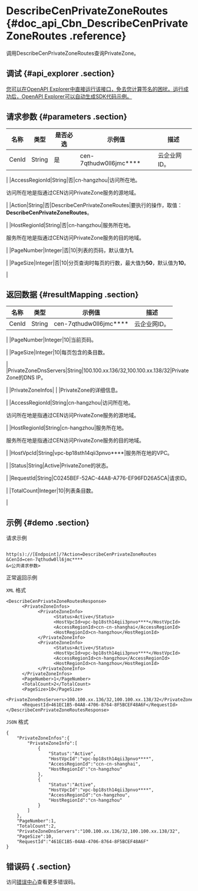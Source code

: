 # DescribeCenPrivateZoneRoutes {#doc_api_Cbn_DescribeCenPrivateZoneRoutes .reference}

调用DescribeCenPrivateZoneRoutes查询PrivateZone。

## 调试 {#api_explorer .section}

[您可以在OpenAPI Explorer中直接运行该接口，免去您计算签名的困扰。运行成功后，OpenAPI Explorer可以自动生成SDK代码示例。](https://api.aliyun.com/#product=Cbn&api=DescribeCenPrivateZoneRoutes&type=RPC&version=2017-09-12)

## 请求参数 {#parameters .section}

|名称|类型|是否必选|示例值|描述|
|--|--|----|---|--|
|CenId|String|是|cen-7qthudw0ll6jmc\*\*\*\*|云企业网ID。

 |
|AccessRegionId|String|否|cn-hangzhou|访问所在地。

 访问所在地是指通过CEN访问PrivateZone服务的源地域。

 |
|Action|String|否|DescribeCenPrivateZoneRoutes|要执行的操作，取值：**DescribeCenPrivateZoneRoutes**。

 |
|HostRegionId|String|否|cn-hangzhou|服务所在地。

 服务所在地是指通过CEN访问PrivateZone服务的目的地域。

 |
|PageNumber|Integer|否|10|列表的页码，默认值为**1**。

 |
|PageSize|Integer|否|10|分页查询时每页的行数，最大值为**50**，默认值为**10**。

 |

## 返回数据 {#resultMapping .section}

|名称|类型|示例值|描述|
|--|--|---|--|
|CenId|String|cen-7qthudw0ll6jmc\*\*\*\*|云企业网ID。

 |
|PageNumber|Integer|10|当前页码。

 |
|PageSize|Integer|10|每页包含的条目数。

 |
|PrivateZoneDnsServers|String|100.100.xx.136/32,100.100.xx.138/32|PrivateZone的DNS IP。

 |
|PrivateZoneInfos| | |PrivateZone的详细信息。

 |
|AccessRegionId|String|cn-hangzhou|访问所在地。

 访问所在地是指通过CEN访问PrivateZone服务的源地域。

 |
|HostRegionId|String|cn-hangzhou|服务所在地。

 服务所在地是指通过CEN访问PrivateZone服务的目的地域。

 |
|HostVpcId|String|vpc-bp18sth14qii3pnvo\*\*\*\*|服务所在地的VPC。

 |
|Status|String|Active|PrivateZone的状态。

 |
|RequestId|String|C0245BEF-52AC-44A8-A776-EF96FD26A5CA|请求ID。

 |
|TotalCount|Integer|10|列表条目数。

 |

## 示例 {#demo .section}

请求示例

``` {#request_demo}

http(s)://[Endpoint]/?Action=DescribeCenPrivateZoneRoutes
&CenId=cen-7qthudw0ll6jmc****	
&<公共请求参数>

```

正常返回示例

`XML` 格式

``` {#xml_return_success_demo}
<DescribeCenPrivateZoneRoutesResponse>
	  <PrivateZoneInfos>
		    <PrivateZoneInfo>
			      <Status>Active</Status>
			      <HostVpcId>vpc-bp18sth14qii3pnvo****</HostVpcId>
			      <AccessRegionId>ccn-cn-shanghai</AccessRegionId>
			      <HostRegionId>cn-hangzhou</HostRegionId>
		    </PrivateZoneInfo>
		    <PrivateZoneInfo>
			      <Status>Active</Status>
			      <HostVpcId>vpc-bp18sth14qii3pnvo****</HostVpcId>
			      <AccessRegionId>cn-hangzhou</AccessRegionId>
			      <HostRegionId>cn-hangzhou</HostRegionId>
		    </PrivateZoneInfo>
	  </PrivateZoneInfos>
	  <PageNumber>1</PageNumber>
	  <TotalCount>2</TotalCount>
	  <PageSize>10</PageSize>
	  <PrivateZoneDnsServers>100.100.xx.136/32,100.100.xx.138/32</PrivateZoneDnsServers>
	  <RequestId>461EC1B5-04A8-4706-8764-8F5BCEF48A6F</RequestId>
</DescribeCenPrivateZoneRoutesResponse>
```

`JSON` 格式

``` {#json_return_success_demo}
{
	"PrivateZoneInfos":{
		"PrivateZoneInfo":[
			{
				"Status":"Active",
				"HostVpcId":"vpc-bp18sth14qii3pnvo****",
				"AccessRegionId":"ccn-cn-shanghai",
				"HostRegionId":"cn-hangzhou"
			},
			{
				"Status":"Active",
				"HostVpcId":"vpc-bp18sth14qii3pnvo****",
				"AccessRegionId":"cn-hangzhou",
				"HostRegionId":"cn-hangzhou"
			}
		]
	},
	"PageNumber":1,
	"TotalCount":2,
	"PrivateZoneDnsServers":"100.100.xx.136/32,100.100.xx.138/32",
	"PageSize":10,
	"RequestId":"461EC1B5-04A8-4706-8764-8F5BCEF48A6F"
}
```

## 错误码 { .section}

访问[错误中心](https://error-center.aliyun.com/status/product/Cbn)查看更多错误码。

